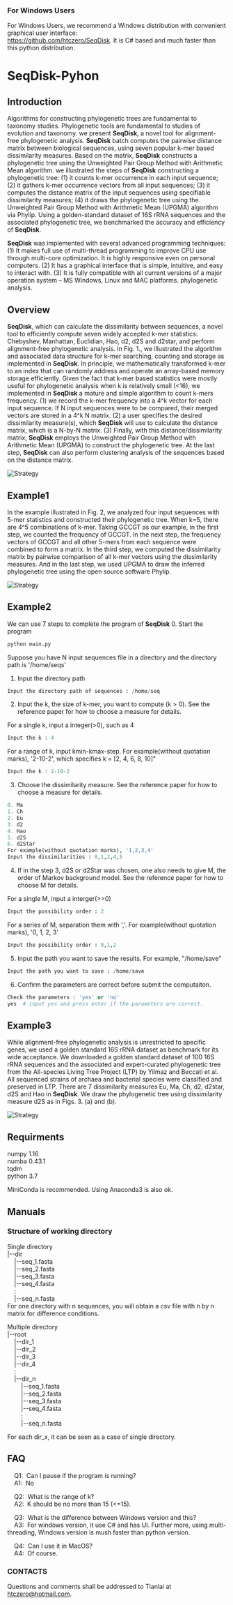 ### For Windows Users 

For Windows Users, we recommend a Windows distribution with convenient graphical user interface:  
https://github.com/htczero/SeqDisk. It is C# based and much faster than this python distribution.

# **SeqDisk**-Pyhon

## Introduction 

Algorithms for constructing phylogenetic trees are fundamental to taxonomy studies. Phylogenetic tools are fundamental to studies of evolution and taxonomy. we present **SeqDisk**, a novel tool for alignment-free phylogenetic analysis. **SeqDisk** batch computes the pairwise distance matrix between biological sequences, using seven popular k-mer based dissimilarity measures. Based on the matrix, **SeqDisk** constructs a phylogenetic tree using the Unweighted Pair Group Method with Arithmetic Mean algorithm. we illustrated the steps of **SeqDisk** constructing a phylogenetic tree: (1) it counts k-mer occurrence in each input sequence; (2) it gathers k-mer occurrence vectors from all input sequences; (3) it computes the distance matrix of the input sequences using specifiable dissimilarity measures; (4) it draws the phylogenetic tree using the Unweighted Pair Group Method with Arithmetic Mean (UPGMA) algorithm via Phylip. Using a golden-standard dataset of 16S rRNA sequences and the associated phylogenetic tree, we benchmarked the accuracy and efficiency of **SeqDisk**.

**SeqDisk** was implemented with several advanced programming techniques: (1) It makes full use of multi-thread programming to improve CPU use through multi-core optimization. It is highly responsive even on personal computers. (2) It has a graphical interface that is simple, intuitive, and easy to interact with. (3) It is fully compatible with all current versions of a major operation system – MS Windows, Linux and MAC platforms. 
phylogenetic analysis. 

## Overview  

**SeqDisk**, which can calculate the dissimilarity between sequences, a novel tool to efficiently compute seven widely accepted k-mer statistics: Chebyshev, Manhattan, Euclidian, Hao, d2, d2S and d2star, and perform alignment-free phylogenetic analysis. In Fig. 1., we illustrated the algorithm and associated data structure for k-mer searching, counting and storage as implemented in **SeqDisk**. In principle, we mathematically transformed k-mer to an index that can randomly address and operate an array-based memory storage efficiently. Given the fact that k-mer based statistics were mostly useful for phylogenetic analysis when k is relatively small (<16), we implemented in **SeqDisk** a mature and simple algorithm to count k-mers frequency. (1) we record the k-mer frequency into a 4^k vector for each input sequence. If N input sequences were to be compared, their merged vectors are stored in a 4^k N matrix. (2) a user specifies the desired dissimilarity measure(s), which **SeqDisk** will use to calculate the distance matrix, which is a N-by-N matrix. (3) Finally, with this distance/dissimilarity matrix, **SeqDisk** employs the Unweighted Pair Group Method with Arithmetic Mean (UPGMA) to construct the phylogenetic tree. At the last step, **SeqDisk** can also perform clustering analysis of the sequences based on the distance matrix. 

![Strategy](/doc/img/Fig1.png) 


## Example1    

In the example illustrated in Fig. 2, we analyzed four input sequences with 5-mer statistics and constructed their phylogenetic tree. When k=5, there are 4^5 combinations of k-mer. Taking GCCGT as our example, in the first step, we counted the frequency of GCCGT. In the next step, the frequency vectors of GCCGT and all other 5-mers from each sequence were combined to form a matrix. In the third step, we computed the dissimilarity matrix by pairwise comparison of all k-mer vectors using the dissimilarity measures. And in the last step, we used UPGMA to draw the inferred phylogenetic tree using the open source software Phylip.  

![Strategy](/doc/img/Fig2.png) 

## Example2   
 We can use 7 steps to complete the program of **SeqDisk**
0. Start the program 
``` python
python main.py
```    
Suppose you have N input sequences file in a directory and the directory path is '/home/seqs'  

1. Input the directory path  
``` python
Input the directory path of sequences : /home/seq
```  

2. Input the k, the size of k-mer, you want to compute (k > 0).
See the reference paper for how to choose a measure for details.

For a single k, input a integer(>0), such as 4  
``` python  
Input the k : 4
```

For a range of k, input kmin-kmax-step. 
For example(without quotation marks), '2-10-2', which specifies k = [2, 4, 6, 8, 10]"  
``` python  
Input the k : 2-10-2
```

3. Choose the dissimilarity measure. 
See the reference paper for how to choose a measure for details.

``` python  
0. Ma  
1. Ch  
2. Eu  
3. d2  
4. Hao  
5. d2S  
6. d2Star  
For example(without quotation marks), '1,2,3,4'  
Input the dissimilarities : 0,1,2,4,5
```  

4. If in the step 3, d2S or d2Star was chosen, 
one also needs to give M, the order of Markov background model. 
See the reference paper for how to choose M for details.

For a single M, input a interger(>=0)  
``` python
Input the possibility order : 2
```  

For a series of M, separation them with ','. 
For example(without quotation marks), '0, 1, 2, 3'  
```python
Input the possibility order : 0,1,2
```  

5. Input the path you want to save the results. 
For example, "/home/save"
``` python  
Input the path you want to save : /home/save
```  

6. Confirm the parameters are correct before submit the computaiton. 
``` python
Check the parameters : 'yes' or 'no'  
yes  # input yes and press enter if the parameters are correct.
```


## Example3

While alignment-free phylogenetic analysis is unrestricted to specific genes, we used a golden standard 16S rRNA dataset as benchmark for its wide acceptance. We downloaded a golden standard dataset of 100 16S rRNA sequences and the associated and expert-curated phylogenetic tree from the All-species Living Tree Project (LTP) by Yilmaz and Beccati et al. All sequenced strains of archaea and bacterial species were classified and preserved in LTP. There are 7 dissimilarity measures Eu, Ma, Ch, d2, d2star, d2S and Hao in **SeqDisk**. We draw the phylogenetic tree using dissimilarity measure d2S as in Figs. 3. (a) and (b). 

![Strategy](/doc/img/Fig3.png) 


## Requirments

numpy 1.16  
numba 0.43.1  
tqdm  
python 3.7  

MiniConda is recommended. 
Using Anaconda3 is also ok. 


## Manuals  

### Structure of working directory  
Single directory  
|--dir  
&nbsp;&nbsp;&nbsp;&nbsp;|--seq_1.fasta  
&nbsp;&nbsp;&nbsp;&nbsp;|--seq_2.fasta  
&nbsp;&nbsp;&nbsp;&nbsp;|--seq_3.fasta  
&nbsp;&nbsp;&nbsp;&nbsp;|--seq_4.fasta  
&nbsp;&nbsp;&nbsp;&nbsp;:  
&nbsp;&nbsp;&nbsp;&nbsp;|--seq_n.fasta  
For one directory with n sequences, you will obtain a csv file with n by n matrix for difference conditions.  


Multiple directory  
|--root  
&nbsp;&nbsp;&nbsp;&nbsp;|--dir_1   
&nbsp;&nbsp;&nbsp;&nbsp;|--dir_2   
&nbsp;&nbsp;&nbsp;&nbsp;|--dir_3   
&nbsp;&nbsp;&nbsp;&nbsp;|--dir_4   
&nbsp;&nbsp;&nbsp;&nbsp;:  
&nbsp;&nbsp;&nbsp;&nbsp;|--dir_n  
&nbsp;&nbsp;&nbsp;&nbsp;&nbsp;&nbsp;&nbsp;&nbsp;|--seq_1.fasta  
&nbsp;&nbsp;&nbsp;&nbsp;&nbsp;&nbsp;&nbsp;&nbsp;|--seq_2.fasta  
&nbsp;&nbsp;&nbsp;&nbsp;&nbsp;&nbsp;&nbsp;&nbsp;|--seq_3.fasta  
&nbsp;&nbsp;&nbsp;&nbsp;&nbsp;&nbsp;&nbsp;&nbsp;|--seq_4.fasta  
&nbsp;&nbsp;&nbsp;&nbsp;&nbsp;&nbsp;&nbsp;&nbsp;:  
&nbsp;&nbsp;&nbsp;&nbsp;&nbsp;&nbsp;&nbsp;&nbsp;|--seq_n.fasta  

For each dir_x, it can be seen as a case of single directory. 

## FAQ  
&nbsp;&nbsp;&nbsp;&nbsp;Q1:&nbsp;&nbsp;Can I pause if the program is running?  
&nbsp;&nbsp;&nbsp;&nbsp;A1:&nbsp;&nbsp;No

&nbsp;&nbsp;&nbsp;&nbsp;Q2:&nbsp;&nbsp;What is the range of k?    
&nbsp;&nbsp;&nbsp;&nbsp;A2:&nbsp;&nbsp;K should be no more than 15 (<=15). 

&nbsp;&nbsp;&nbsp;&nbsp;Q3:&nbsp;&nbsp;What is the difference between Windows version and this?   
&nbsp;&nbsp;&nbsp;&nbsp;A3:&nbsp;&nbsp;For windows version, it use C# and has UI. Further more, using multi-threading, Windows version  is mush faster than python version. 

&nbsp;&nbsp;&nbsp;&nbsp;Q4:&nbsp;&nbsp;Can I use it in MacOS?    
&nbsp;&nbsp;&nbsp;&nbsp;A4:&nbsp;&nbsp;Of course.

### CONTACTS  
Questions and comments shall be addressed to Tianlai at htczero@hotmail.com.
